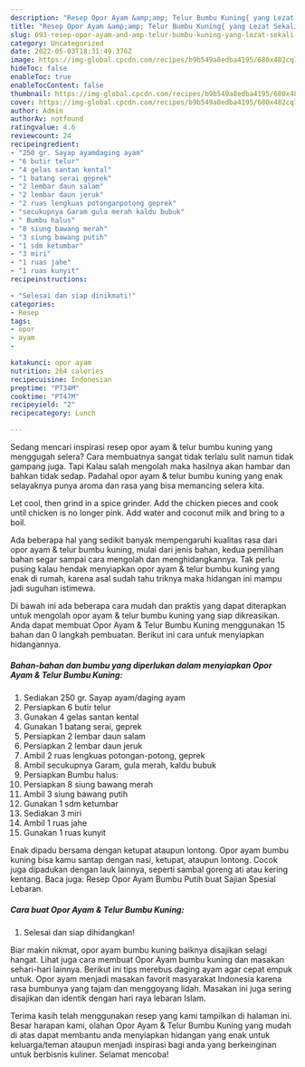 ```yaml
---
description: "Resep Opor Ayam &amp;amp; Telur Bumbu Kuning{ yang Lezat Sekali,  Menu Buat lebaran"
title: "Resep Opor Ayam &amp;amp; Telur Bumbu Kuning{ yang Lezat Sekali,  Menu Buat lebaran"
slug: 693-resep-opor-ayam-and-amp-telur-bumbu-kuning-yang-lezat-sekali-menu-buat-lebaran
category: Uncategorized
date: 2022-05-03T18:31:49.376Z
image: https://img-global.cpcdn.com/recipes/b9b549a8edba4195/680x482cq70/opor-ayam-telur-bumbu-kuning-foto-resep-utama.jpg
hideToc: false
enableToc: true
enableTocContent: false
thumbnail: https://img-global.cpcdn.com/recipes/b9b549a8edba4195/680x482cq70/opor-ayam-telur-bumbu-kuning-foto-resep-utama.jpg
cover: https://img-global.cpcdn.com/recipes/b9b549a8edba4195/680x482cq70/opor-ayam-telur-bumbu-kuning-foto-resep-utama.jpg
author: Admin
authorAv: notfound
ratingvalue: 4.6
reviewcount: 24
recipeingredient:
- "250 gr. Sayap ayamdaging ayam"
- "6 butir telur"
- "4 gelas santan kental"
- "1 batang serai geprek"
- "2 lembar daun salam"
- "2 lembar daun jeruk"
- "2 ruas lengkuas potonganpotong geprek"
- "secukupnya Garam gula merah kaldu bubuk"
- " Bumbu halus"
- "8 siung bawang merah"
- "3 siung bawang putih"
- "1 sdm ketumbar"
- "3 miri"
- "1 ruas jahe"
- "1 ruas kunyit"
recipeinstructions:

- "Selesai dan siap dinikmati!"
categories:
- Resep
tags:
- opor
- ayam
- 

katakunci: opor ayam  
nutrition: 264 calories
recipecuisine: Indonesian
preptime: "PT34M"
cooktime: "PT47M"
recipeyield: "2"
recipecategory: Lunch

---
```



Sedang mencari inspirasi resep opor ayam &amp; telur bumbu kuning yang menggugah selera? Cara membuatnya sangat tidak terlalu sulit namun tidak gampang juga. Tapi Kalau salah mengolah maka hasilnya akan hambar dan bahkan tidak sedap. Padahal opor ayam &amp; telur bumbu kuning yang enak selayaknya punya aroma dan rasa yang bisa memancing selera kita.


Let cool, then grind in a spice grinder. Add the chicken pieces and cook until chicken is no longer pink. Add water and coconut milk and bring to a boil.

Ada beberapa hal yang sedikit banyak mempengaruhi kualitas rasa dari opor ayam &amp; telur bumbu kuning, mulai dari jenis bahan, kedua pemilihan bahan segar sampai cara mengolah dan menghidangkannya. Tak perlu pusing kalau hendak menyiapkan opor ayam &amp; telur bumbu kuning yang enak di rumah, karena asal sudah tahu triknya maka hidangan ini mampu jadi suguhan istimewa.


Di bawah ini ada beberapa cara mudah dan praktis yang dapat diterapkan untuk mengolah opor ayam &amp; telur bumbu kuning yang siap dikreasikan. Anda dapat membuat Opor Ayam &amp; Telur Bumbu Kuning menggunakan 15 bahan dan 0 langkah pembuatan. Berikut ini cara untuk menyiapkan hidangannya.

<!--inarticleads1-->

##### Bahan-bahan dan bumbu yang diperlukan dalam menyiapkan Opor Ayam &amp; Telur Bumbu Kuning:

1. Sediakan 250 gr. Sayap ayam/daging ayam
1. Persiapkan 6 butir telur
1. Gunakan 4 gelas santan kental
1. Gunakan 1 batang serai, geprek
1. Persiapkan 2 lembar daun salam
1. Persiapkan 2 lembar daun jeruk
1. Ambil 2 ruas lengkuas potongan-potong, geprek
1. Ambil secukupnya Garam, gula merah, kaldu bubuk
1. Persiapkan  Bumbu halus:
1. Persiapkan 8 siung bawang merah
1. Ambil 3 siung bawang putih
1. Gunakan 1 sdm ketumbar
1. Sediakan 3 miri
1. Ambil 1 ruas jahe
1. Gunakan 1 ruas kunyit


Enak dipadu bersama dengan ketupat ataupun lontong. Opor ayam bumbu kuning bisa kamu santap dengan nasi, ketupat, ataupun lontong. Cocok juga dipadukan dengan lauk lainnya, seperti sambal goreng ati atau kering kentang. Baca juga: Resep Opor Ayam Bumbu Putih buat Sajian Spesial Lebaran. 

<!--inarticleads2-->

##### Cara buat Opor Ayam &amp; Telur Bumbu Kuning:


1. Selesai dan siap dihidangkan!

Biar makin nikmat, opor ayam bumbu kuning baiknya disajikan selagi hangat. Lihat juga cara membuat Opor Ayam bumbu kuning dan masakan sehari-hari lainnya. Berikut ini tips merebus daging ayam agar cepat empuk untuk. Opor ayam menjadi masakan favorit masyarakat Indonesia karena rasa bumbunya yang tajam dan menggoyang lidah. Masakan ini juga sering disajikan dan identik dengan hari raya lebaran Islam. 

Terima kasih telah menggunakan resep yang kami tampilkan di halaman ini. Besar harapan kami, olahan Opor Ayam &amp; Telur Bumbu Kuning yang mudah di atas dapat membantu anda menyiapkan hidangan yang enak untuk keluarga/teman ataupun menjadi inspirasi bagi anda yang berkeinginan untuk berbisnis kuliner. Selamat mencoba!
